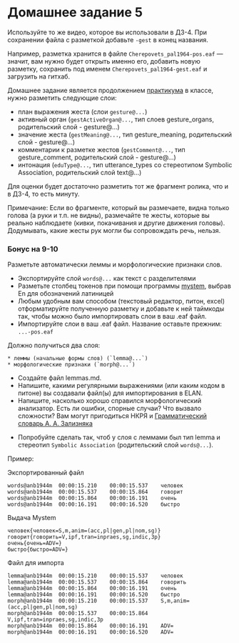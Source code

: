 # Домашнее задание 5

Используйте то же видео, которое вы использовали в ДЗ-4. При сохранении файла с разметкой добавьте `-gest` в конец названия.

Например, разметка хранится в файле `Cherepovets_pal1964-pos.eaf` — значит, вам нужно будет открыть именно его, добавить новую разметку, сохранить под именем `Cherepovets_pal1964-gest.eaf` и загрузить на гитхаб.

Домашнее задание является продолжением [практикума](https://github.com/olesar/lingdata/blob/gh-pages/practicum-elan-intonation.md) в классе, нужно разметить следующие слои:  

* план выражения жеста (слои `gesture@...`)
* активный орган (`gestActiveOrgan@...`, тип слоев gesture_organs, родительский слой - gesture@...)
* значение жеста (`gestMeaning@...`, тип gesture_meaning, родительский слой - gesture@...)
* комментарии к разметке жестов (`gestComment@...`, тип gesture_comment, родительский слой - gesture@...)
* интонация (`eduType@...`, тип utterance_types со стереотипом Symbolic Association, родительский слой text@...)

Для оценки будет достаточно разметить тот же фрагмент ролика, что и в ДЗ-4, то есть минуту.

Примечание: Если во фрагменте, который вы размечаете, видна только голова (а руки и т.п. не видны), размечайте те жесты, которые вы реально наблюдаете (кивки, покачивания и другие движения головы).
Додумывать, какие жесты рук могли бы сопровождать речь, нельзя.


### Бонус на 9-10

Разметьте автоматически леммы и морфологические признаки слов.

- Экспортируйте слой `words@...`  как текст с разделителями
- Разметьте столбец токенов при помощи программы [mystem](http://web-corpora.net/wsgi/mystemplus.wsgi/mystemplus/tagger/mystem/), выбрав En для обозначений латиницей 
- Любым удобным вам способом (текстовый редактор, питон, excel) отформатируйте полученную разметку и добавьте к ней таймкоды так, чтобы можно было импортировать слои в ваш .eaf файл.
- Импортируйте слои в ваш .eaf файл. Название оставьте прежним: `...-pos.eaf`

Должно получиться два слоя:
```
* леммы (начальные формы слов) (`lemma@...`)
* морфологические признаки (`morph@...`)
```

- Создайте файл lemmas.md.
- Напишите, какими регулярными выражениями (или каким кодом в питоне) вы создавали файл(ы) для импортирования в ELAN.
- Напишите, насколько хорошо справился морфологический анализатор. Есть ли ошибки, спорные случаи? Что вызвало сложности?
Вам могут пригодиться НКРЯ и [Грамматический словарь А. А. Зализняка](https://gramdict.ru/contents)

* Попробуйте сделать так, чтоб у слоя с леммами был тип lemma и стереотип `Symbolic Association` (родительский слой `words@...`).

Пример:

Экспортированный файл
```
words@anb1944m	00:00:15.210	00:00:15.537	человек
words@anb1944m	00:00:15.537	00:00:15.864	говорит
words@anb1944m	00:00:15.864	00:00:16.191	очень
words@anb1944m	00:00:16.191	00:00:16.520	быстро
```
Выдача Mystem
```
человек{человек=S,m,anim=(acc,pl|gen,pl|nom,sg)}
говорит{говорить=V,ipf,tran=inpraes,sg,indic,3p}
очень{очень=ADV=}
быстро{быстро=ADV=}
```
Файл для импорта
```
lemma@anb1944m	00:00:15.210	00:00:15.537	человек
lemma@anb1944m	00:00:15.537	00:00:15.864	говорить
lemma@anb1944m	00:00:15.864	00:00:16.191	очень
lemma@anb1944m	00:00:16.191	00:00:16.520	быстро
morph@anb1944m	00:00:15.210	00:00:15.537	S,m,anim=(acc,pl|gen,pl|nom,sg)
morph@anb1944m	00:00:15.537	00:00:15.864	V,ipf,tran=inpraes,sg,indic,3p
morph@anb1944m	00:00:15.864	00:00:16.191	ADV=
morph@anb1944m	00:00:16.191	00:00:16.520	ADV=
```

